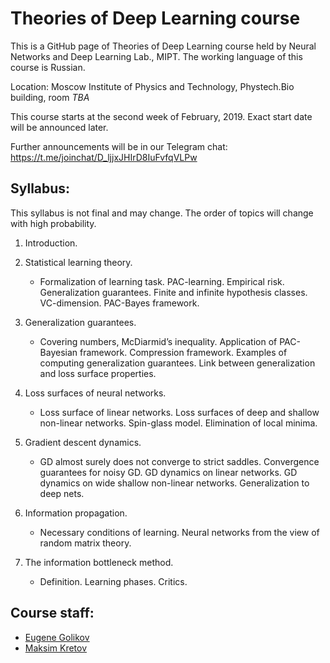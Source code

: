 # Theories of Deep Learning course

This is a GitHub page of Theories of Deep Learning course held by Neural Networks and Deep Learning Lab., MIPT. The working language of this course is Russian.

Location: Moscow Institute of Physics and Technology, Phystech.Bio building, room *TBA*

This course starts at the second week of February, 2019. Exact start date will be announced later.

Further announcements will be in our Telegram chat: https://t.me/joinchat/D_ljjxJHIrD8IuFvfqVLPw

## Syllabus:

This syllabus is not final and may change. The order of topics will change with high probability.

1. Introduction.

2. Statistical learning theory.
    * Formalization of learning task. PAC-learning. Empirical risk. Generalization guarantees. Finite and infinite hypothesis classes. VC-dimension. PAC-Bayes framework.

3. Generalization guarantees.
    * Covering numbers, McDiarmid’s inequality. Application of PAC-Bayesian framework. Compression framework. Examples of computing generalization guarantees. Link between generalization and loss surface properties.

4. Loss surfaces of neural networks.
    * Loss surface of linear networks. Loss surfaces of deep and shallow non-linear networks. Spin-glass model. Elimination of local minima.

5. Gradient descent dynamics.
    * GD almost surely does not converge to strict saddles. Convergence guarantees for noisy GD. GD dynamics on linear networks. GD dynamics on wide shallow non-linear networks. Generalization to deep nets.

6. Information propagation.
    * Necessary conditions of learning. Neural networks from the view of random matrix theory.

7. The information bottleneck method.
    * Definition. Learning phases. Critics.

## Course staff:

- [Eugene Golikov](https://github.com/varenick)
- [Maksim Kretov](https://github.com/kretovmk)

